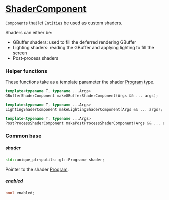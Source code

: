 # [ShaderComponent](ShaderComponent.hpp)

`Components` that let `Entities` be used as custom shaders.

Shaders can either be:
* GBuffer shaders: used to fill the deferred rendering GBuffer
* Lighting shaders: reading the GBuffer and applying lighting to fill the screen
* Post-process shaders

### Helper functions

These functions take as a template parameter the shader [Program](../../putils/opengl/Program.md) type.

```cpp
template<typename T, typename ...Args>
GBufferShaderComponent makeGBufferShaderComponent(Args && ... args); 

template<typename T, typename ...Args>
LightingShaderComponent makeLightingShaderComponent(Args && ... args);

template<typename T, typename ...Args>
PostProcessShaderComponent makePostProcessShaderComponent(Args && ... args);
```

### Common base

##### shader

```cpp
std::unique_ptr<putils::gl::Program> shader;
```

Pointer to the shader [Program](../../putils/opengl/Program.md).

##### enabled

```cpp
bool enabled;
```